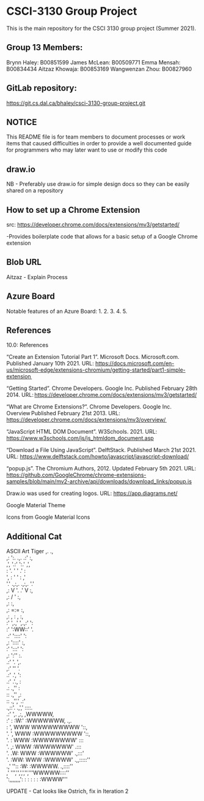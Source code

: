 # CSCI-3130 Group Project

This is the main repository for the CSCI 3130 group project (Summer 2021).

## Group 13 Members: ##
Brynn Haley: B00851599 
James McLean: B00509771 
Emma Mensah: B00834434 
Aitzaz Khowaja: B00853169 
Wangwenzan Zhou: B00827960 

## GitLab repository: ## 
https://git.cs.dal.ca/bhaley/csci-3130-group-project.git 

## NOTICE ##

This README file is for team members to document processes or work items
that caused difficulties in order to provide a well documented guide for
programmers who may later want to use or modify this code

## draw.io ##
NB - Preferably use draw.io for simple design docs so they can be easily shared
    on a repository

## How to set up a Chrome Extension ##
src: https://developer.chrome.com/docs/extensions/mv3/getstarted/

-Provides boilerplate code that allows for a basic setup of a Google Chrome
extension

## Blob URL ##

Aitzaz - Explain Process

## Azure Board ##
Notable features of an Azure Board:
1.
2.
3.
4.
5.


## References ##
10.0: References  

“Create an Extension Tutorial Part 1”. Microsoft Docs. Microsoft.com. Published January 10th 2021. URL: https://docs.microsoft.com/en-us/microsoft-edge/extensions-chromium/getting-started/part1-simple-extension  

“Getting Started”. Chrome Developers. Google Inc. Published February 28th 2014. URL: https://developer.chrome.com/docs/extensions/mv3/getstarted/

“What are Chrome Extensions?”. Chrome Developers. Google Inc. Overview Published February 21st 2013. URL: 
https://developer.chrome.com/docs/extensions/mv3/overview/  

“JavaScript HTML DOM Document”. W3Schools. 2021. URL: https://www.w3schools.com/js/js_htmldom_document.asp 

“Download a File Using JavaScript”. DelftStack. Published March 21st 2021. URL: https://www.delftstack.com/howto/javascript/javascript-download/ 

“popup.js”. The Chromium Authors, 2012. Updated February 5th 2021. URL: https://github.com/GoogleChrome/chrome-extensions-samples/blob/main/mv2-archive/api/downloads/download_links/popup.js 

Draw.io was used for creating logos. URL: https://app.diagrams.net/ 

Google Material Theme  

Icons from Google Material Icons  

 
 
 ## Additional Cat ##
 
 
ASCII Art Tiger
          ,.                 .,<br />
         ,: ':.    .,.    .:' :,<br />
         ,',   '.:'   ':.'   ,',<br />
         : '.  '         '  .' :<br />
         ', : '           ' : ,'<br />
         '.' .,:,.   .,:,. '.'<br />
          ,:    V '. .' V    :,<br />
         ,:        / '        :,<br />
         ,:                   :,<br />
          ,:       =:=       :,<br />
           ,: ,     :     , :,<br />
            :' ',.,' ',.,:' ':<br />
           :'                   ':WW::'   '.<br />
          .:'                 '::::'   ':<br />
          ,:                    '::::'    :,<br />
          :'                     ':::'    ':<br />
         ,:                        ':''     :.<br />
        .:'                          '.     ',.<br />
       ,:'                             ''     '.<br />
       .:'                       .',    ':<br />
      .:'                            .'.,     :<br />
      .:                .,''     :<br />
      ::                .,''    ,:<br />
      ::              .,'','   .:'<br />
    .,::'.           .,','     ::::.<br />
  .:'     ',.       ,:,       ,WWWWW,<br />
  :'        :       :W:'     :WWWWWWW,          .,.<br />
  :         ',      WWW      WWWWWWWWW          '::,<br />
  '.         ',     WWW     :WWWWWWWWW            '::,<br />
   '.         :     WWW     :WWWWWWWW'             :::<br />
    '.       ,:     WWW     :WWWWWWW'             .:::<br />
     '.     .W:     WWW     :WWWWWW'           .,:::'<br />
      '.   :WW:     WWW     :WWWWW'      .,,:::::''<br />
     .,'   ''::     :W:     :WWWWW.  .,::::''<br />
  ,'        ''','',',','','''WWWWW::::''<br />
   ':,,,,,,,':  :  : : :  :  :WWWW'''<br />
   
   UPDATE - Cat looks like Ostrich, fix in Iteration 2